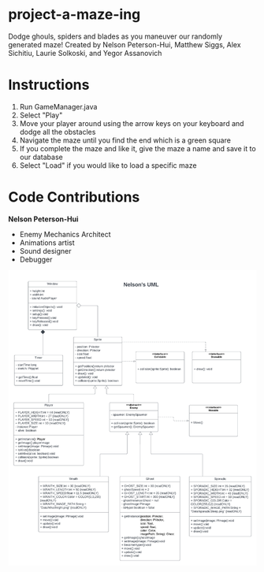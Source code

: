 # project-a-maze-ing
Dodge ghouls, spiders and blades as you maneuver our randomly generated maze! Created by Nelson Peterson-Hui, Matthew Siggs, Alex Sichitiu, Laurie Solkoski, and Yegor Assanovich

# Instructions
1. Run GameManager.java
2. Select "Play"
3. Move your player around using the arrow keys on your keyboard and dodge all the obstacles
4. Navigate the maze until you find the end which is a green square
5. If you complete the maze and like it, give the maze a name and save it to our database
6. Select "Load" if you would like to load a specific maze

# Code Contributions

**Nelson Peterson-Hui**
* Enemy Mechanics Architect
* Animations artist
* Sound designer
* Debugger 

<img width="800" height="600" src="images/Comp 2522 a-maze-ing project UML class diagrams - Nelson.png">
